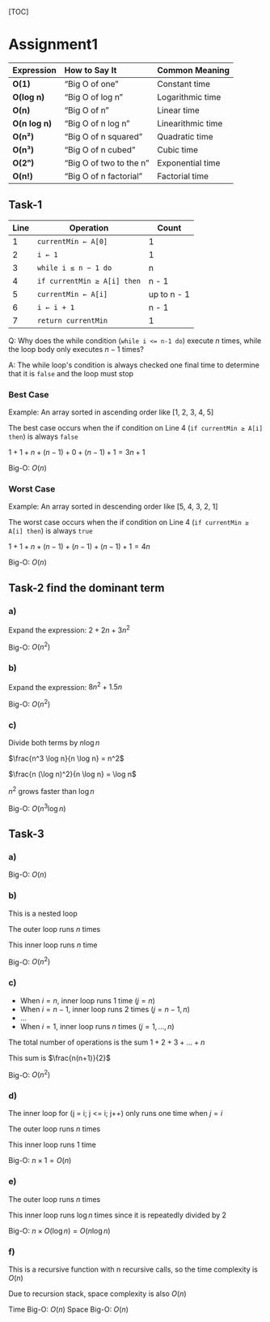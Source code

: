 [TOC]

# Assignment1

| Expression     | How to Say It                     | Common Meaning    |
| :------------- | :-------------------------------- | :---------------- |
| **O(1)**       | “Big O of one”                    | Constant time     |
| **O(log n)**   | “Big O of log n”                  | Logarithmic time  |
| **O(n)**       | “Big O of n”                      | Linear time       |
| **O(n log n)** | “Big O of n log n”                | Linearithmic time |
| **O(n²)**      | “Big O of n squared”              | Quadratic time    |
| **O(n³)**      | “Big O of n cubed”                | Cubic time        |
| **O(2ⁿ)**      | “Big O of two to the n”           | Exponential time  |
| **O(n!)**      | “Big O of n factorial”            | Factorial time    |


## Task-1

| Line | Operation                                | Count       |
| ---- | ---------------------------------------- | ----------- |
| 1    | `currentMin ← A[0]`                      | 1           |
| 2    | `i ← 1`                                  | 1           |
| 3    | `while i ≤ n − 1 do`                     | n           |
| 4    | `if currentMin ≥ A[i] then`              | n - 1       |
| 5    | `currentMin ← A[i]`                      | up to n - 1 |
| 6    | `i ← i + 1`                              | n - 1       |
| 7    | `return currentMin`                      | 1           |

Q: Why does the while condition (`while i <= n-1 do`) execute $n$ times, while the loop body only executes $n-1$ times?

A: The while loop's condition is always checked one final time to determine that it is `false` and the loop must stop

### Best Case

Example: An array sorted in ascending order like [1, 2, 3, 4, 5]

The best case occurs when the if condition on Line 4 (`if currentMin ≥ A[i] then`) is always `false`

$1 + 1 + n + (n-1) + 0 + (n-1) + 1 = {3n + 1}$

Big-O: $O(n)$

### Worst Case

Example: An array sorted in descending order like [5, 4, 3, 2, 1]

The worst case occurs when the if condition on Line 4 (`if currentMin ≥ A[i] then`) is always `true`

$1 + 1 + n + (n-1) + (n-1) + (n-1) + 1 = {4n}$

Big-O: $O(n)$

## Task-2 find the dominant term

### a)

Expand the expression: $2 + 2n + 3n^2$

Big-O: $O(n^2)$

### b)

Expand the expression: $8n^2 + 1.5n$

Big-O: $O(n^2)$

### c)

Divide both terms by $n \log n$

$\frac{n^3 \log n}{n \log n} = n^2$

$\frac{n (\log n)^2}{n \log n} = \log n$

$n^2$ grows faster than $\log n$

Big-O: $O(n^3 \log n)$

## Task-3

### a)

Big-O: $O(n)$

### b)

This is a nested loop

The outer loop runs $n$ times

This inner loop runs $n$ time

Big-O: $O(n^2)$

### c)

* When $i = n$, inner loop runs 1 time ($j=n$)
* When $i = n-1$, inner loop runs 2 times ($j=n-1, n$)
* ...
* When $i = 1$, inner loop runs $n$ times ($j=1, ..., n$)

The total number of operations is the sum $1 + 2 + 3 + ... + n$

This sum is $\frac{n(n+1)}{2}$

Big-O: $O(n^2)$

### d)

The inner loop for (j = i; j <= i; j++) only runs one time when $j=i$

The outer loop runs $n$ times

This inner loop runs 1 time

Big-O: $n \times 1 = O(n)$

### e)

The outer loop runs $n$ times

This inner loop runs $\log n$ times since it is repeatedly divided by 2

Big-O: $n \times O(\log n) = O(n \log n)$

### f)

This is a recursive function with n recursive calls, so the time complexity is $O(n)$

Due to recursion stack, space complexity is also $O(n)$

Time Big-O: $O(n)$
Space Big-O: $O(n)$
